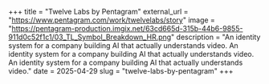 +++
title = "Twelve Labs by Pentagram"
external_url = "https://www.pentagram.com/work/twelvelabs/story"
image = "https://pentagram-production.imgix.net/63cd665d-315b-44b6-9855-911d0c52f1c1/03_TL_Symbol_Breakdown_HR.png"
description = "An identity system for a company building AI that actually understands video. An identity system for a company building AI that actually understands video. An identity system for a company building AI that actually understands video."
date = 2025-04-29
slug = "twelve-labs-by-pentagram"
+++ 